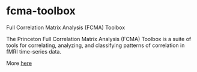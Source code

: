 fcma-toolbox
============

Full Correlation Matrix Analysis (FCMA) Toolbox

The Princeton Full Correlation Matrix Analysis (FCMA) Toolbox is a suite of tools for correlating, analyzing, and classifying patterns of correlation in fMRI time-series data.

More [here](http://princetonuniversity.github.io/fcma-toolbox/)
